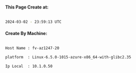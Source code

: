 
   
#### This Page Create at:

```bash

2024-03-02 - 23:59:13 UTC

```

#### Create By Machine:

```bash

Host Name : fv-az1247-20

platform  : Linux-6.5.0-1015-azure-x86_64-with-glibc2.35

Ip Local  : 10.1.0.50

```

